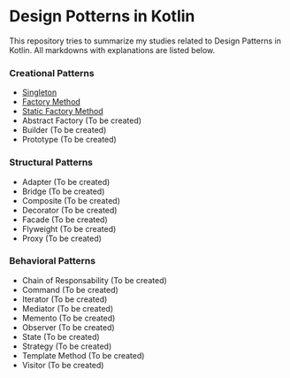 # Design Potterns in Kotlin
This repository tries to summarize my studies related to Design Patterns in Kotlin. All markdowns with explanations are listed below.

### Creational Patterns

- [Singleton](patterns/singleton.md)
- [Factory Method](patterns/factory.md)
- [Static Factory Method](patterns/staticFactory.md)
- Abstract Factory (To be created)
- Builder (To be created)
- Prototype (To be created)

### Structural Patterns
- Adapter (To be created)
- Bridge (To be created)
- Composite (To be created)
- Decorator (To be created)
- Facade (To be created)
- Flyweight (To be created)
- Proxy (To be created)

### Behavioral Patterns
- Chain of Responsability (To be created)
- Command (To be created)
- Iterator (To be created)
- Mediator (To be created)
- Memento (To be created)
- Observer (To be created)
- State (To be created)
- Strategy (To be created)
- Template Method (To be created)
- Visitor (To be created)
